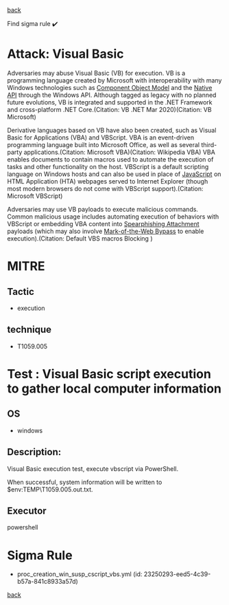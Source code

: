 
[back](../index.md)

Find sigma rule :heavy_check_mark: 

# Attack: Visual Basic 

Adversaries may abuse Visual Basic (VB) for execution. VB is a programming language created by Microsoft with interoperability with many Windows technologies such as [Component Object Model](https://attack.mitre.org/techniques/T1559/001) and the [Native API](https://attack.mitre.org/techniques/T1106) through the Windows API. Although tagged as legacy with no planned future evolutions, VB is integrated and supported in the .NET Framework and cross-platform .NET Core.(Citation: VB .NET Mar 2020)(Citation: VB Microsoft)

Derivative languages based on VB have also been created, such as Visual Basic for Applications (VBA) and VBScript. VBA is an event-driven programming language built into Microsoft Office, as well as several third-party applications.(Citation: Microsoft VBA)(Citation: Wikipedia VBA) VBA enables documents to contain macros used to automate the execution of tasks and other functionality on the host. VBScript is a default scripting language on Windows hosts and can also be used in place of [JavaScript](https://attack.mitre.org/techniques/T1059/007) on HTML Application (HTA) webpages served to Internet Explorer (though most modern browsers do not come with VBScript support).(Citation: Microsoft VBScript)

Adversaries may use VB payloads to execute malicious commands. Common malicious usage includes automating execution of behaviors with VBScript or embedding VBA content into [Spearphishing Attachment](https://attack.mitre.org/techniques/T1566/001) payloads (which may also involve [Mark-of-the-Web Bypass](https://attack.mitre.org/techniques/T1553/005) to enable execution).(Citation: Default VBS macros Blocking )

# MITRE
## Tactic
  - execution


## technique
  - T1059.005


# Test : Visual Basic script execution to gather local computer information
## OS
  - windows


## Description:
Visual Basic execution test, execute vbscript via PowerShell.

When successful, system information will be written to $env:TEMP\T1059.005.out.txt.

## Executor
powershell

# Sigma Rule
 - proc_creation_win_susp_cscript_vbs.yml (id: 23250293-eed5-4c39-b57a-841c8933a57d)



[back](../index.md)
